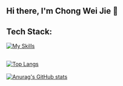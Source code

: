 ## Hi there, I'm Chong Wei Jie 👋

## Tech Stack:
[![My Skills](https://skillicons.dev/icons?i=c,cpp,html,css,sass,js,java,ruby,rails,bootstrap,tailwind,react,sqlite,mysql)](https://skillicons.dev)<br><br>

[![Top Langs](https://github-readme-stats.vercel.app/api/top-langs/?username=Cwjiee&layout=compact&theme=tokyonight)](https://github.com/anuraghazra/github-readme-stats)<br><br>
[![Anurag's GitHub stats](https://github-readme-stats.vercel.app/api?username=Cwjiee&count_private=true&theme=tokyonight)](https://github.com/anuraghazra/github-readme-stats)



